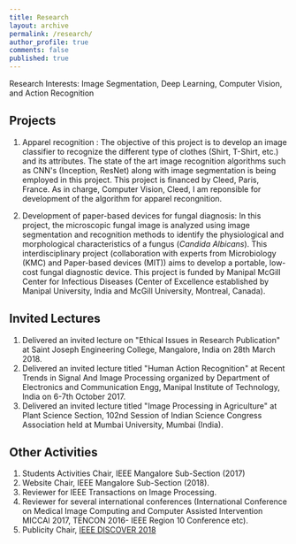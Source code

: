 ```yaml
---
title: Research
layout: archive
permalink: /research/
author_profile: true
comments: false
published: true
---
```


Research Interests: Image Segmentation, Deep Learning, Computer Vision, and Action Recognition

## Projects


1. Apparel recognition : The objective of this project is to develop an image classifier to recognize the different type of clothes (Shirt, T-Shirt, etc.) and its attributes. The state of the art image recognition algorithms such as CNN's (Inception, ResNet) along with image segmentation is being employed in this project. This project is financed by Cleed, Paris, France. As in charge, Computer Vision, Cleed, I am reponsible for development of the algorithm for apparel recongnition.

2. Development of paper-based devices for fungal diagnosis: In this project, the microscopic fungal image is analyzed using image segmentation and recognition methods to identify the physiological and morphological characteristics of a fungus (_Candida Albicans_).  This interdisciplinary project (collaboration with experts from Microbiology (KMC) and Paper-based devices (MIT)) aims to develop a portable, low-cost fungal diagnostic device. This project is funded by Manipal McGill Center for Infectious Diseases (Center of Excellence established by Manipal University, India and McGill University, Montreal, Canada).


## Invited Lectures
1. Delivered an invited lecture on "Ethical Issues in Research Publication" at Saint Joseph Engineering College, Mangalore, India on 28th March 2018.
2. Delivered an invited lecture titled "Human Action Recognition" at Recent Trends in Signal And Image Processing organized by Department of Electronics and Communication Engg, Manipal Institute of Technology, India on 6-7th October 2017.
3. Delivered an invited lecture titled "Image Processing in Agriculture" at Plant Science Section, 102nd Session of Indian Science Congress Association held at Mumbai University, Mumbai (India).


## Other Activities
1. Students Activities Chair, IEEE Mangalore Sub-Section (2017)
2. Website Chair, IEEE Mangalore Sub-Section (2018).
3. Reviewer for IEEE Transactions on Image Processing.
4. Reviewer for several international conferences (International Conference on Medical Image Computing and Computer Assisted Intervention MICCAI 2017, TENCON 2016- IEEE Region 10 Conference etc).
5. Publicity Chair, [IEEE DISCOVER 2018](http://www.ieee-discover.org/)
